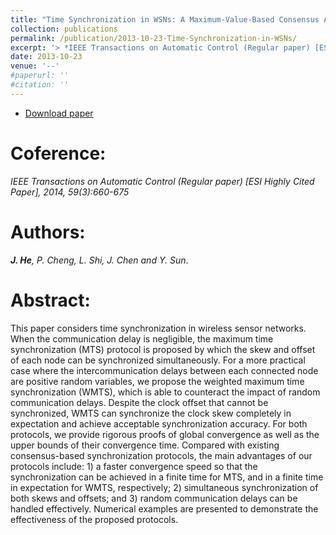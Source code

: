 ```yaml
---
title: "Time Synchronization in WSNs: A Maximum-Value-Based Consensus Approach"
collection: publications
permalink: /publication/2013-10-23-Time-Synchronization-in-WSNs/
excerpt: '> *IEEE Transactions on Automatic Control (Regular paper) [ESI Highly Cited Paper], 2014, 59(3):660-675*<br>***J. He**, P. Cheng, L. Shi, J. Chen and Y. Sun*.'
date: 2013-10-23
venue: '--'
#paperurl: ''
#citation: ''
---
```

- [Download paper](https://ieeexplore.ieee.org/abstract/document/6645401/)

Coference:
===
*IEEE Transactions on Automatic Control (Regular paper) [ESI Highly Cited Paper], 2014, 59(3):660-675*  

Authors: 
===
***J. He**, P. Cheng, L. Shi, J. Chen and Y. Sun*.

Abstract: 
===
This paper considers time synchronization in wireless sensor networks. When the communication delay is negligible, the maximum time synchronization (MTS) protocol is proposed by which the skew and offset of each node can be synchronized simultaneously. For a more practical case where the intercommunication delays between each connected node are positive random variables, we propose the weighted maximum time synchronization (WMTS), which is able to counteract the impact of random communication delays. Despite the clock offset that cannot be synchronized, WMTS can synchronize the clock skew completely in expectation and achieve acceptable synchronization accuracy. For both protocols, we provide rigorous proofs of global convergence as well as the upper bounds of their convergence time. Compared with existing consensus-based synchronization protocols, the main advantages of our protocols include: 1) a faster convergence speed so that the synchronization can be achieved in a finite time for MTS, and in a finite time in expectation for WMTS, respectively; 2) simultaneous synchronization of both skews and offsets; and 3) random communication delays can be handled effectively. Numerical examples are presented to demonstrate the effectiveness of the proposed protocols.
